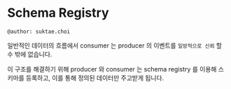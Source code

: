 # Schema Registry

```
@author: suktae.choi
```

일반적인 데이터의 흐름에서 consumer 는 producer 의 이벤트를 `일방적으로 신뢰` 할 수 밖에 없습니다.

이 구조를 해결하기 위해 producer 와 consumer 는 schema registry 를 이용해 스키마를 등록하고, 이를 통해 정의된 데이터만 주고받게 됩니다.